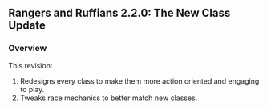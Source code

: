 ## Rangers and Ruffians 2.2.0: The New Class Update

### Overview
This revision:
1. Redesigns every class to make them more action oriented and engaging to play.
2. Tweaks race mechanics to better match new classes.


